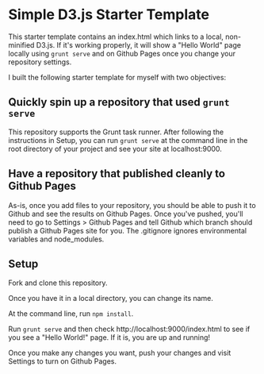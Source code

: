 # Simple D3.js Starter Template

This starter template contains an index.html which links to a local, non-minified D3.js.
If it's working properly, it will show a "Hello World" page locally using `grunt serve` and on Github Pages once you change your repository settings.

I built the following starter template for myself with two objectives:

## Quickly spin up a repository that used `grunt serve`

This repository supports the Grunt task runner. After following the instructions in
Setup, you can run `grunt serve` at the command line in the root directory
of your project and see your site at localhost:9000.

## Have a repository that published cleanly to Github Pages

As-is, once you add files to your repository, you should be able to push it to
Github and see the results on Github Pages.  Once you've pushed, you'll need to
go to Settings > Github Pages and tell Github which branch should publish a Github Pages site for you. The .gitignore ignores environmental variables and node_modules.


## Setup

Fork and clone this repository.

Once you have it in a local directory, you can change its name.

At the command line, run `npm install`.

Run `grunt serve` and then check http://localhost:9000/index.html to see if you see a "Hello World!" page. If it is, you are up and running!

Once you make any changes you want, push your changes and visit Settings to turn on Github Pages.
